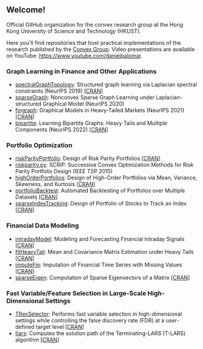 ## Welcome!

Official GitHub organization for the convex research group at the Hong Kong University of Science and Technology (HKUST).

Here you'll find repositories that host practical implementations of the research published by the [Convex Group](https://www.danielppalomar.com/group/).
Video presentations are available on YouTube: https://www.youtube.com/danielpalomar.


### Graph Learning in Finance and Other Applications
* [spectralGraphTopology](https://github.com/convexfi/spectralGraphTopology): Structured graph learning via Laplacian spectral constraints (NeurIPS 2019) [[CRAN](https://cran.r-project.org/package=spectralGraphTopology)]
* [sparseGraph](https://github.com/convexfi/sparseGraph): Nonconvex Sparse Graph Learning under Laplacian-structured Graphical Model (NeurIPS 2020)
* [fingraph](https://github.com/convexfi/fingraph): Graphical Models in Heavy-Tailed Markets (NeurIPS 2021) [[CRAN](https://CRAN.R-project.org/package=fingraph)]
* [bipartite](https://github.com/convexfi/bipartite): Learning Bipartite Graphs: Heavy Tails and Multiple Components (NeurIPS 2022) [[CRAN](https://CRAN.R-project.org/package=finbipartite)]


### Portfolio Optimization
* [riskParityPortfolio](https://github.com/dppalomar/riskParityPortfolio): Design of Risk Parity Portfolios [[CRAN](https://cran.r-project.org/package=riskParityPortfolio)]
* [riskparity.py](https://github.com/convexfi/riskparity.py): SCRIP: Successive Convex Optimization Methods for Risk Parity Portfolio Design (IEEE TSP 2015)
* [highOrderPortfolios](https://github.com/dppalomar/highOrderPortfolios): Design of High-Order Portfolios via Mean, Variance, Skewness, and Kurtosis [[CRAN](https://cran.r-project.org/package=highOrderPortfolios)]
* [portfolioBacktest](https://github.com/dppalomar/portfolioBacktest): Automated Backtesting of Portfolios over Multiple Datasets [[CRAN](https://cran.r-project.org/package=portfolioBacktest)]
* [sparseIndexTracking](https://github.com/dppalomar/sparseIndexTracking): Design of Portfolio of Stocks to Track an Index [[CRAN](https://cran.r-project.org/package=sparseIndexTracking)]


### Financial Data Modeling

* [intradayModel](https://github.com/convexfi/intradayModel): Modeling and Forecasting Financial Intraday Signals [[CRAN](https://cran.r-project.org/package=intradayModel)]
* [fitHeavyTail](https://github.com/convexfi/fitHeavyTail): Mean and Covariance Matrix Estimation under Heavy Tails [[CRAN](https://cran.r-project.org/package=fitHeavyTail)]
* [imputeFin](https://github.com/dppalomar/imputeFin): Imputation of Financial Time Series with Missing Values [[CRAN](https://cran.r-project.org/package=imputeFin)]
* [sparseEigen](https://github.com/dppalomar/sparseEigen): Computation of Sparse Eigenvectors of a Matrix [[CRAN](https://cran.r-project.org/package=sparseEigen)]


### Fast Variable/Feature Selection in Large-Scale High-Dimensional Settings

* [TRexSelector](https://github.com/jasinmachkour/TRexSelector): Performs fast variable selection in high-dimensional settings while controlling the false discovery rate (FDR) at a user-defined target level [[CRAN](https://cran.r-project.org/package=TRexSelector)]
* [tlars](https://github.com/jasinmachkour/tlars): Computes the solution path of the Terminating-LARS (T-LARS) algorithm [[CRAN](https://cran.r-project.org/package=tlars)]
